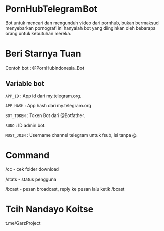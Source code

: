 # PornHubTelegramBot
Bot untuk mencari dan mengunduh video dari pornhub, bukan bermaksud menyebarkan pornografi ini hanyalah bot yang diinginkan oleh bebarapa orang untuk kebutuhan mereka.

# Beri Starnya Tuan
Contoh bot : @PornHubIndonesia_Bot
## Variable bot
`APP_ID` : App id dari my.telegram.org.

`APP_HASH` : App hash dari my.telegram.org

`BOT_TOKEN` : Token Bot dari @Botfather.

`SUDO` : ID admin bot.

`MUST_JOIN` : Username channel telegram untuk fsub, isi tanpa @.


# Command
/cc - cek folder download

/stats - status pengguna

/bcast - pesan broadcast, reply ke pesan lalu ketik /bcast

# Tcih Nandayo Koitse
t.me/GarzProject
